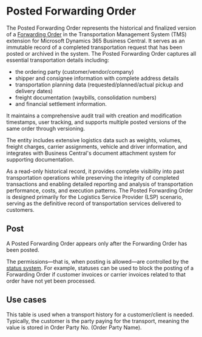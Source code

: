 # Posted Forwarding Order

The Posted Forwarding Order represents the historical and finalized version of a [Forwarding Order](forwardingorder.md) in the Transportation Management System (TMS) extension for Microsoft Dynamics 365 Business Central. It serves as an immutable record of a completed transportation request that has been posted or archived in the system.
The Posted Forwarding Order captures all essential transportation details including:

- the ordering party (customer/vendor/company)
- shipper and consignee information with complete address details
- transportation planning data (requested/planned/actual pickup and delivery dates)
- freight documentation (waybills, consolidation numbers)
- and financial settlement information.

It maintains a comprehensive audit trail with creation and modification timestamps, user tracking, and supports multiple posted versions of the same order through versioning.

The entity includes extensive logistics data such as weights, volumes, freight charges, carrier assignments, vehicle and driver information, and integrates with Business Central's document attachment system for supporting documentation.

As a read-only historical record, it provides complete visibility into past transportation operations while preserving the integrity of completed transactions and enabling detailed reporting and analysis of transportation performance, costs, and execution patterns. The Posted Forwarding Order is designed primarily for the Logistics Service Provider (LSP) scenario, serving as the definitive record of transportation services delivered to customers.

## Post

A Posted Forwarding Order appears only after the Forwarding Order has been posted.

The permissions—that is, when posting is allowed—are controlled by the [status system](statuses.md). For example, statuses can be used to block the posting of a Forwarding Order if customer invoices or carrier invoices related to that order have not yet been processed.

## Use cases

This table is used when a transport history for a customer/client is needed. Typically, the customer is the party paying for the transport, meaning the value is stored in Order Party No. (Order Party Name).
